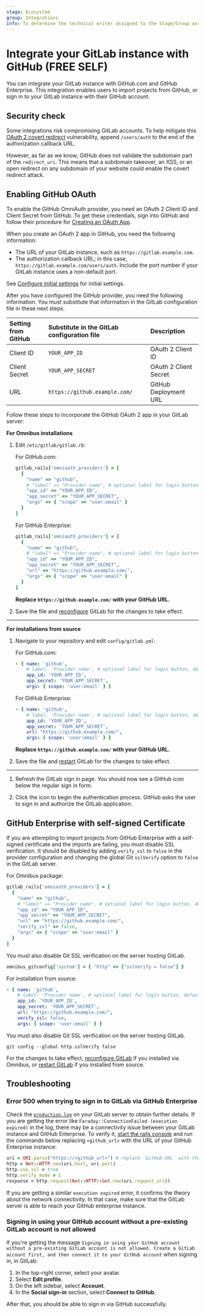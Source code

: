 ```yaml
---
stage: Ecosystem
group: Integrations
info: To determine the technical writer assigned to the Stage/Group associated with this page, see https://about.gitlab.com/handbook/engineering/ux/technical-writing/#assignments
---
```


# Integrate your GitLab instance with GitHub **(FREE SELF)**

You can integrate your GitLab instance with GitHub.com and GitHub Enterprise. This integration
enables users to import projects from GitHub, or sign in to your GitLab instance
with their GitHub account.

## Security check

Some integrations risk compromising GitLab accounts. To help mitigate this
[OAuth 2 covert redirect](https://oauth.net/advisories/2014-1-covert-redirect/)
vulnerability, append `/users/auth` to the end of the authorization callback URL.

However, as far as we know, GitHub does not validate the subdomain part of the `redirect_uri`.
This means that a subdomain takeover, an XSS, or an open redirect on any subdomain of
your website could enable the covert redirect attack.

## Enabling GitHub OAuth

To enable the GitHub OmniAuth provider, you need an OAuth 2 Client ID and Client Secret from GitHub. To get these credentials, sign into GitHub and follow their procedure for [Creating an OAuth App](https://docs.github.com/en/developers/apps/building-oauth-apps/creating-an-oauth-app).

When you create an OAuth 2 app in GitHub, you need the following information:

- The URL of your GitLab instance, such as `https://gitlab.example.com`.
- The authorization callback URL; in this case, `https://gitlab.example.com/users/auth`. Include the port number if your GitLab instance uses a non-default port.

See [Configure initial settings](omniauth.md#configure-initial-settings) for initial settings.

After you have configured the GitHub provider, you need the following information. You must substitute that information in the GitLab configuration file in these next steps.

| Setting from GitHub  | Substitute in the GitLab configuration file  | Description |
|:---------------------|:---------------------------------------------|:------------|
| Client ID            | `YOUR_APP_ID`                                | OAuth 2 Client ID |
| Client Secret        | `YOUR_APP_SECRET`                            | OAuth 2 Client Secret |
| URL                  | `https://github.example.com/`                | GitHub Deployment URL |

Follow these steps to incorporate the GitHub OAuth 2 app in your GitLab server:

**For Omnibus installations**

1. Edit `/etc/gitlab/gitlab.rb`:

   For GitHub.com:

   ```ruby
   gitlab_rails['omniauth_providers'] = [
     {
       "name" => "github",
       # "label" => "Provider name", # optional label for login button, defaults to "GitHub"
       "app_id" => "YOUR_APP_ID",
       "app_secret" => "YOUR_APP_SECRET",
       "args" => { "scope" => "user:email" }
     }
   ]
   ```

   For GitHub Enterprise:

   ```ruby
   gitlab_rails['omniauth_providers'] = [
     {
       "name" => "github",
       # "label" => "Provider name", # optional label for login button, defaults to "GitHub"
       "app_id" => "YOUR_APP_ID",
       "app_secret" => "YOUR_APP_SECRET",
       "url" => "https://github.example.com/",
       "args" => { "scope" => "user:email" }
     }
   ]
   ```

   **Replace `https://github.example.com/` with your GitHub URL.**

1. Save the file and [reconfigure](../administration/restart_gitlab.md#omnibus-gitlab-reconfigure) GitLab for the changes to take effect.

---

**For installations from source**

1. Navigate to your repository and edit `config/gitlab.yml`:

   For GitHub.com:

   ```yaml
   - { name: 'github',
       # label: 'Provider name', # optional label for login button, defaults to "GitHub"
       app_id: 'YOUR_APP_ID',
       app_secret: 'YOUR_APP_SECRET',
       args: { scope: 'user:email' } }
   ```

   For GitHub Enterprise:

   ```yaml
   - { name: 'github',
       # label: 'Provider name', # optional label for login button, defaults to "GitHub"
       app_id: 'YOUR_APP_ID',
       app_secret: 'YOUR_APP_SECRET',
       url: "https://github.example.com/",
       args: { scope: 'user:email' } }
   ```

   **Replace `https://github.example.com/` with your GitHub URL.**

1. Save the file and [restart](../administration/restart_gitlab.md#installations-from-source) GitLab for the changes to take effect.

---

1. Refresh the GitLab sign in page. You should now see a GitHub icon below the regular sign in form.

1. Click the icon to begin the authentication process. GitHub asks the user to sign in and authorize the GitLab application.

## GitHub Enterprise with self-signed Certificate

If you are attempting to import projects from GitHub Enterprise with a self-signed
certificate and the imports are failing, you must disable SSL verification.
It should be disabled by adding `verify_ssl` to `false` in the provider configuration
and changing the global Git `sslVerify` option to `false` in the GitLab server.

For Omnibus package:

```ruby
gitlab_rails['omniauth_providers'] = [
  {
    "name" => "github",
    # "label" => "Provider name", # optional label for login button, defaults to "GitHub"
    "app_id" => "YOUR_APP_ID",
    "app_secret" => "YOUR_APP_SECRET",
    "url" => "https://github.example.com/",
    "verify_ssl" => false,
    "args" => { "scope" => "user:email" }
  }
]
```

You must also disable Git SSL verification on the server hosting GitLab.

```ruby
omnibus_gitconfig['system'] = { "http" => ["sslVerify = false"] }
```

For installation from source:

```yaml
- { name: 'github',
    # label: 'Provider name', # optional label for login button, defaults to "GitHub"
    app_id: 'YOUR_APP_ID',
    app_secret: 'YOUR_APP_SECRET',
    url: "https://github.example.com/",
    verify_ssl: false,
    args: { scope: 'user:email' } }
```

You must also disable Git SSL verification on the server hosting GitLab.

```shell
git config --global http.sslVerify false
```

For the changes to take effect, [reconfigure GitLab](../administration/restart_gitlab.md#omnibus-gitlab-reconfigure) if you installed
via Omnibus, or [restart GitLab](../administration/restart_gitlab.md#installations-from-source) if you installed from source.

## Troubleshooting

### Error 500 when trying to sign in to GitLab via GitHub Enterprise

Check the [`production.log`](../administration/logs.md#productionlog)
on your GitLab server to obtain further details. If you are getting the error like
`Faraday::ConnectionFailed (execution expired)` in the log, there may be a connectivity issue
between your GitLab instance and GitHub Enterprise. To verify it, [start the rails console](../administration/operations/rails_console.md#starting-a-rails-console-session)
and run the commands below replacing `<github_url>` with the URL of your GitHub Enterprise instance:

```ruby
uri = URI.parse("https://<github_url>") # replace `GitHub-URL` with the real one here
http = Net::HTTP.new(uri.host, uri.port)
http.use_ssl = true
http.verify_mode = 1
response = http.request(Net::HTTP::Get.new(uri.request_uri))
```

If you are getting a similar `execution expired` error, it confirms the theory about the
network connectivity. In that case, make sure that the GitLab server is able to reach your
GitHub enterprise instance.

### Signing in using your GitHub account without a pre-existing GitLab account is not allowed

If you're getting the message `Signing in using your GitHub account without a pre-existing
GitLab account is not allowed. Create a GitLab account first, and then connect it to your
GitHub account` when signing in, in GitLab:

1. In the top-right corner, select your avatar.
1. Select **Edit profile**.
1. On the left sidebar, select **Account**.
1. In the **Social sign-in** section, select **Connect to GitHub**.

After that, you should be able to sign in via GitHub successfully.
